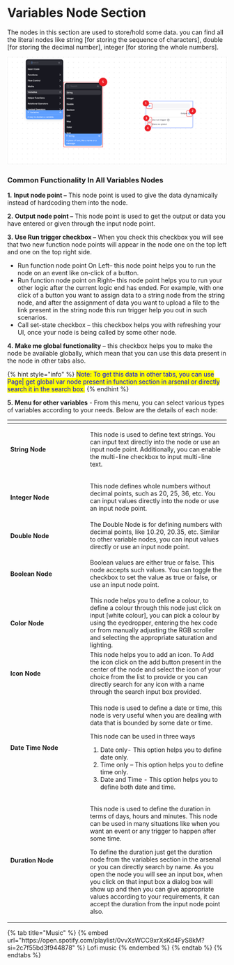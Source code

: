 # Variables Node Section


The nodes in this section are used to store/hold some data. you can find all the literal nodes like string \[for storing the sequence of characters], double \[for storing the decimal number], integer \[for storing the whole numbers].

![](../../.gitbook/assets/variable.png)


### Common Functionality In All Variables Nodes

**1.** **Input node point –** This node point is used to give the data dynamically instead of hardcoding them into the node.

**2.** **Output node point –** This node point is used to get the output or data you have entered or given through the input node point.

**3.** **Use Run trigger checkbox –** When you check this checkbox you will see that two new function node points will appear in the node one on the top left and one on the top right side.

* Run function node point On Left– this node point helps you to run the node on an event like on-click of a button.&#x20;
* &#x20;Run function node point on Right– this node point helps you to run your other logic after the current logic end has ended. For example, with one click of a button you want to assign data to a string node from the string node, and after the assignment of data you want to upload a file to the link present in the string node this run trigger help you out in such scenarios.
* Call set-state checkbox – this checkbox helps you with refreshing your UI, once your node is being called by some other node.

**4.** **Make me global functionality** – this checkbox helps you to make the node be available globally, which mean that you can use this data present in the node in other tabs also.

{% hint style="info" %}
<mark style="color:blue;">Note: To get this data in other tabs, you can use Page| get global var node present in function section in arsenal or directly search it in the search box.</mark>
{% endhint %}

**5.** **Menu for other variables**  - From this menu, you can select various types of variables according to your needs. Below are the details of each node:

<table><thead><tr><th width="169"></th><th></th></tr></thead><tbody><tr><td><strong>String Node</strong></td><td><p>This node is used to define text strings. You can input text directly into the node or use an input node point. Additionally, you can enable the multi-line checkbox to input multi-line text.</p></td></tr><tr><td><h4>Integer Node</h4></td><td><p>This node defines whole numbers without decimal points, such as 20, 25, 36, etc. You can input values directly into the node or use an input node point.</p></td></tr><tr><td><h4>Double Node</h4></td><td>The Double Node is for defining numbers with decimal points, like 10.20, 20.35, etc. Similar to other variable nodes, you can input values directly or use an input node point.</td></tr><tr><td><h4>Boolean Node</h4></td><td><p>Boolean values are either true or false. This node accepts such values. You can toggle the checkbox to set the value as true or false, or use an input node point.</p></td></tr><tr><td><h4>Color Node</h4></td><td>This node helps you to define a colour, to define a colour through this node just click on input [white colour], you can pick a colour by using the eyedropper, entering the hex code or from manually adjusting the RGB scroller and selecting the appropriate saturation and lighting.</td></tr><tr><td><h4>Icon Node</h4></td><td>This node helps you to add an icon. To Add the icon click on the add button present in the center of the node and select the icon of your choice from the list to provide or you can directly search for any icon with a name through the search input box provided.</td></tr><tr><td><h4>Date Time Node</h4></td><td><p></p><p>This node is used to define a date or time, this node is very useful when you are dealing with data that is bounded by some date or time.</p><p>This node can be used in three ways</p><ol><li>Date only- This option helps you to define date only.</li><li>Time only – This option helps you to define time only.</li><li>Date and Time  - This option helps you to define both date and time.</li></ol></td></tr><tr><td><h4>Duration Node</h4></td><td><p>This node is used to define the duration in terms of days, hours and minutes. This node can be used in many situations like when you want an event or any trigger to happen after some time.</p><p>To define the duration just get the duration node from the variables section in the arsenal or you can directly search by name. As you open the node you will see an input box, when you click on that input box a dialog box will show up and then you can give appropriate values according to your requirements, it can accept the duration from the input node point also.</p></td></tr></tbody></table>


<div class="container">
  {% tab title="Music" %}
  {% embed url="https://open.spotify.com/playlist/0vvXsWCC9xrXsKd4FyS8kM?si=2c7f55bd3f944878" %}
  Lofi music
  {% endembed %}
  {% endtab %}
  {% endtabs %}
</div>